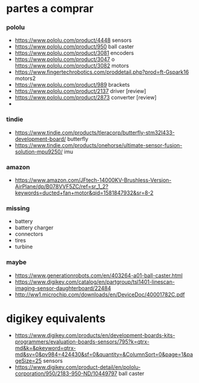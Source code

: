 # partes a comprar
### pololu
   - https://www.pololu.com/product/4448 sensors
   - https://www.pololu.com/product/950 ball caster
   - https://www.pololu.com/product/3081 encoders
   - https://www.pololu.com/product/3047 o https://www.pololu.com/product/3082 motors
   - https://www.fingertechrobotics.com/proddetail.php?prod=ft-Gspark16 motors2
   - https://www.pololu.com/product/989 brackets
   - https://www.pololu.com/product/2137 driver [review]
   - https://www.pololu.com/product/2873 converter [review]
   -
### tindie
   - https://www.tindie.com/products/tleracorp/butterfly-stm32l433-development-board/ butterfly
   - https://www.tindie.com/products/onehorse/ultimate-sensor-fusion-solution-mpu9250/ imu

### amazon
   - https://www.amazon.com/JFtech-14000KV-Brushless-Version-AirPlane/dp/B078VVF5ZC/ref=sr_1_2?keywords=ducted+fan+motor&qid=1581847932&sr=8-2

### missing
   - battery
   - battery charger
   - connectors
   - tires
   - turbine

### maybe
   - https://www.generationrobots.com/en/403264-a01-ball-caster.html
   - https://www.digikey.com/catalog/en/partgroup/tsl1401-linescan-imaging-sensor-daughterboard/22484
   - http://ww1.microchip.com/downloads/en/DeviceDoc/40001782C.pdf

# digikey equivalents
   - https://www.digikey.com/products/en/development-boards-kits-programmers/evaluation-boards-sensors/795?k=qtrx-md&k=&pkeyword=qtrx-md&sv=0&pv984=424430&sf=0&quantity=&ColumnSort=0&page=1&pageSize=25 sensors
   - https://www.digikey.com/product-detail/en/pololu-corporation/950/2183-950-ND/10449797 ball caster
